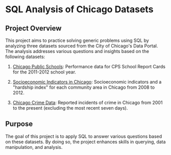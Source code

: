# SQL Analysis of Chicago Datasets

## Project Overview

This project aims to practice solving generic problems using SQL by analyzing three datasets sourced from the City of Chicago's Data Portal. The analysis addresses various questions and insights based on the following datasets:

1. [Chicago Public Schools](https://data.cityofchicago.org/Education/Chicago-Public-Schools-Progress-Report-Cards-2011-/9xs2-f89t): Performance data for CPS School Report Cards for the 2011-2012 school year.

2. [Socioeconomic Indicators in Chicago](https://data.cityofchicago.org/Health-Human-Services/Census-Data-Selected-socioeconomic-indicators-in-C/kn9c-c2s2): Socioeconomic indicators and a "hardship index" for each community area in Chicago from 2008 to 2012.

3. [Chicago Crime Data](https://data.cityofchicago.org/Public-Safety/Crimes-2001-to-present/ijzp-q8t2): Reported incidents of crime in Chicago from 2001 to the present (excluding the most recent seven days).

## Purpose

The goal of this project is to apply SQL to answer various questions based on these datasets. By doing so, the project enhances skills in querying, data manipulation, and analysis.



